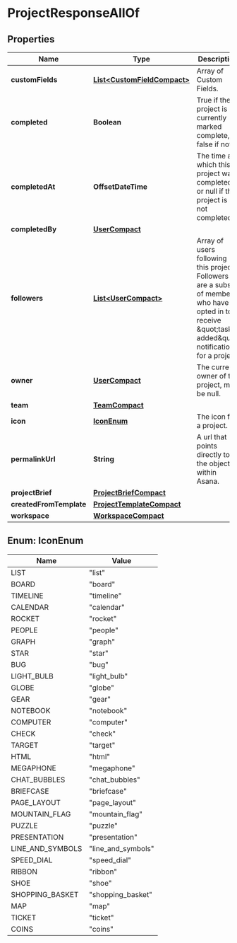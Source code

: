 

# ProjectResponseAllOf


## Properties

| Name | Type | Description | Notes |
|------------ | ------------- | ------------- | -------------|
|**customFields** | [**List&lt;CustomFieldCompact&gt;**](CustomFieldCompact.md) | Array of Custom Fields. |  [optional] [readonly] |
|**completed** | **Boolean** | True if the project is currently marked complete, false if not. |  [optional] [readonly] |
|**completedAt** | **OffsetDateTime** | The time at which this project was completed, or null if the project is not completed. |  [optional] [readonly] |
|**completedBy** | [**UserCompact**](UserCompact.md) |  |  [optional] |
|**followers** | [**List&lt;UserCompact&gt;**](UserCompact.md) | Array of users following this project. Followers are a subset of members who have opted in to receive \&quot;tasks added\&quot; notifications for a project. |  [optional] [readonly] |
|**owner** | [**UserCompact**](UserCompact.md) | The current owner of the project, may be null. |  [optional] |
|**team** | [**TeamCompact**](TeamCompact.md) |  |  [optional] |
|**icon** | [**IconEnum**](#IconEnum) | The icon for a project. |  [optional] |
|**permalinkUrl** | **String** | A url that points directly to the object within Asana. |  [optional] [readonly] |
|**projectBrief** | [**ProjectBriefCompact**](ProjectBriefCompact.md) |  |  [optional] |
|**createdFromTemplate** | [**ProjectTemplateCompact**](ProjectTemplateCompact.md) |  |  [optional] |
|**workspace** | [**WorkspaceCompact**](WorkspaceCompact.md) |  |  [optional] |



## Enum: IconEnum

| Name | Value |
|---- | -----|
| LIST | &quot;list&quot; |
| BOARD | &quot;board&quot; |
| TIMELINE | &quot;timeline&quot; |
| CALENDAR | &quot;calendar&quot; |
| ROCKET | &quot;rocket&quot; |
| PEOPLE | &quot;people&quot; |
| GRAPH | &quot;graph&quot; |
| STAR | &quot;star&quot; |
| BUG | &quot;bug&quot; |
| LIGHT_BULB | &quot;light_bulb&quot; |
| GLOBE | &quot;globe&quot; |
| GEAR | &quot;gear&quot; |
| NOTEBOOK | &quot;notebook&quot; |
| COMPUTER | &quot;computer&quot; |
| CHECK | &quot;check&quot; |
| TARGET | &quot;target&quot; |
| HTML | &quot;html&quot; |
| MEGAPHONE | &quot;megaphone&quot; |
| CHAT_BUBBLES | &quot;chat_bubbles&quot; |
| BRIEFCASE | &quot;briefcase&quot; |
| PAGE_LAYOUT | &quot;page_layout&quot; |
| MOUNTAIN_FLAG | &quot;mountain_flag&quot; |
| PUZZLE | &quot;puzzle&quot; |
| PRESENTATION | &quot;presentation&quot; |
| LINE_AND_SYMBOLS | &quot;line_and_symbols&quot; |
| SPEED_DIAL | &quot;speed_dial&quot; |
| RIBBON | &quot;ribbon&quot; |
| SHOE | &quot;shoe&quot; |
| SHOPPING_BASKET | &quot;shopping_basket&quot; |
| MAP | &quot;map&quot; |
| TICKET | &quot;ticket&quot; |
| COINS | &quot;coins&quot; |




